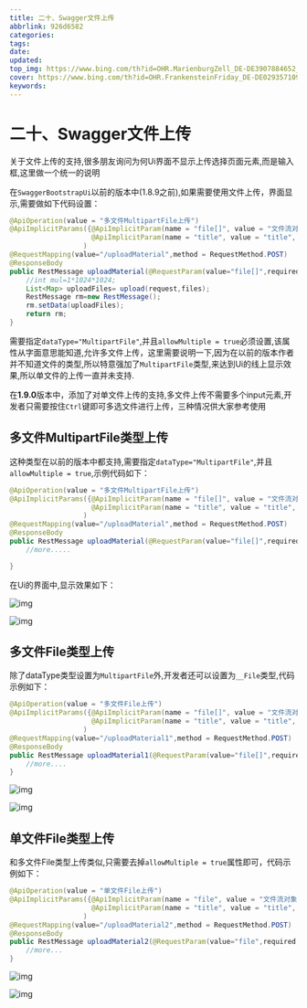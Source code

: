 ```yaml
---
title: 二十、Swagger文件上传
abbrlink: 926d6582
categories: 
tags: 
date: 
updated: 
top_img: https://www.bing.com/th?id=OHR.MarienburgZell_DE-DE3907884652_UHD.jpg
cover: https://www.bing.com/th?id=OHR.FrankensteinFriday_DE-DE0293571099_UHD.jpg
keywords: 
---
```

# 二十、Swagger文件上传

关于文件上传的支持,很多朋友询问为何Ui界面不显示上传选择页面元素,而是输入框,这里做一个统一的说明

在`SwaggerBootstrapUi`以前的版本中(1.8.9之前),如果需要使用文件上传，界面显示,需要做如下代码设置：

```java
@ApiOperation(value = "多文件MultipartFile上传")
@ApiImplicitParams({@ApiImplicitParam(name = "file[]", value = "文件流对象,接收数组格式", required = true,dataType = "MultipartFile",allowMultiple = true),
                    @ApiImplicitParam(name = "title", value = "title", required = true)}
                  )
@RequestMapping(value="/uploadMaterial",method = RequestMethod.POST)
@ResponseBody
public RestMessage uploadMaterial(@RequestParam(value="file[]",required = true) MultipartFile[] files,@RequestParam(value = "title") String title, HttpServletRequest request) throws IOException {
    //int mul=1*1024*1024;
    List<Map> uploadFiles= upload(request,files);
    RestMessage rm=new RestMessage();
    rm.setData(uploadFiles);
    return rm;
}
```

需要指定`dataType="MultipartFile"`,并且`allowMultiple = true`必须设置,该属性从字面意思能知道,允许多文件上传，这里需要说明一下,因为在以前的版本作者并不知道文件的类型,所以特意强加了`MultipartFile`类型,来达到Ui的线上显示效果,所以单文件的上传一直并未支持.

在**1.9.0**版本中，添加了对单文件上传的支持,多文件上传不需要多个input元素,开发者只需要按住`Ctrl`键即可多选文件进行上传，三种情况供大家参考使用

## 多文件MultipartFile类型上传

这种类型在以前的版本中都支持,需要指定`dataType="MultipartFile"`,并且`allowMultiple = true`,示例代码如下：

```java
@ApiOperation(value = "多文件MultipartFile上传")
@ApiImplicitParams({@ApiImplicitParam(name = "file[]", value = "文件流对象,接收数组格式", required = true,dataType = "MultipartFile",allowMultiple = true),
                    @ApiImplicitParam(name = "title", value = "title", required = true)}
                  )
@RequestMapping(value="/uploadMaterial",method = RequestMethod.POST)
@ResponseBody
public RestMessage uploadMaterial(@RequestParam(value="file[]",required = true) MultipartFile[] files,@RequestParam(value = "title") String title, HttpServletRequest request) throws IOException {
    //more.....

}
```

在Ui的界面中,显示效果如下：

![img](https://s3.uuu.ovh/imgs/2022/06/14/71f695804cea164a.png)

![img](https://s3.uuu.ovh/imgs/2022/06/14/6716372ff8c2e9bb.png)



## 多文件File类型上传

除了dataType类型设置为`MultipartFile`外,开发者还可以设置为`__File`类型,代码示例如下：



```java
@ApiOperation(value = "多文件File上传")
@ApiImplicitParams({@ApiImplicitParam(name = "file[]", value = "文件流对象,接收数组格式", required = true,dataType = "__File",allowMultiple = true),
                    @ApiImplicitParam(name = "title", value = "title", required = true)}
                  )
@RequestMapping(value="/uploadMaterial1",method = RequestMethod.POST)
@ResponseBody
public RestMessage uploadMaterial1(@RequestParam(value="file[]",required = true) MultipartFile[] files,@RequestParam(value = "title") String title, HttpServletRequest request) throws IOException {
    //more....
}
```

![img](https://s3.uuu.ovh/imgs/2022/06/14/5a5072ef64038bda.png)

![img](https://s3.uuu.ovh/imgs/2022/06/14/29a145a0f407a942.png)



## 单文件File类型上传

和多文件File类型上传类似,只需要去掉`allowMultiple = true`属性即可，代码示例如下：

```java
@ApiOperation(value = "单文件File上传")
@ApiImplicitParams({@ApiImplicitParam(name = "file", value = "文件流对象,接收数组格式", required = true,dataType = "__File"),
                    @ApiImplicitParam(name = "title", value = "title", required = true)}
                  )
@RequestMapping(value="/uploadMaterial2",method = RequestMethod.POST)
@ResponseBody
public RestMessage uploadMaterial2(@RequestParam(value="file",required = true) MultipartFile file,@RequestParam(value = "title") String title, HttpServletRequest request) throws IOException {
    //more...
}
```

![img](https://s3.uuu.ovh/imgs/2022/06/14/ad40171bc85e1d3e.png)

![img](https://s3.uuu.ovh/imgs/2022/06/14/9df7e258a32d485f.png)